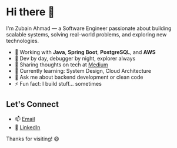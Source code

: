 # Hi there 👋

I'm Zubain Ahmad — a Software Engineer passionate about building scalable systems, solving real-world problems, and exploring new technologies.

- 🔧 Working with **Java**, **Spring Boot**, **PostgreSQL**, and **AWS**
- 🐛 Dev by day, debugger by night, explorer always
- 📝 Sharing thoughts on tech at [Medium](https://medium.com/@your-username)
- 🌱 Currently learning: System Design, Cloud Architecture
- 💬 Ask me about backend development or clean code
- ⚡ Fun fact: I build stuff... sometimes

## Let's Connect
- 📫 [Email](mailto:thezubainahmad@gmail.com)
- 💼 [LinkedIn](https://www.linkedin.com/in/your-profile)

Thanks for visiting! 😄

